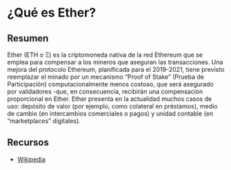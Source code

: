 # ¿Qué es Ether?

## Resumen

Ether (ETH o Ξ) es la criptomoneda nativa de la red Ethereum que se emplea para compensar a los mineros que aseguran las transacciones. Una mejora del protocolo Ethereum, planificada para el 2019-2021, tiene previsto reemplazar el minado por un mecanismo “Proof of Stake” (Prueba de Participación) computacionalmente menos costoso, que será asegurado por validadores -que, en consecuencia, recibirán una compensación proporcional en Ether. Ether presenta en la actualidad muchos casos de uso: depósito de valor (por ejemplo, como colateral en préstamos), medio de cambio (en intercambios comerciales o pagos) y unidad contable (en “marketplaces” digitales).

## Recursos

* [Wikipedia](https://en.wikipedia.org/wiki/Ether)

